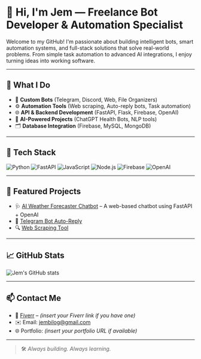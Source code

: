 # 👋 Hi, I'm Jem — Freelance Bot Developer & Automation Specialist

Welcome to my GitHub! I'm passionate about building intelligent bots, smart automation systems, and full-stack solutions that solve real-world problems. From simple task automation to advanced AI integrations, I enjoy turning ideas into working software.

---

## 💼 What I Do
- 🤖 **Custom Bots** (Telegram, Discord, Web, File Organizers)
- ⚙️ **Automation Tools** (Web scraping, Auto-reply bots, Task automation)
- 🌐 **API & Backend Development** (FastAPI, Flask, Firebase, OpenAI)
- 🧠 **AI-Powered Projects** (ChatGPT Health Bots, NLP tools)
- 🗂️ **Database Integration** (Firebase, MySQL, MongoDB)

---

## 🧰 Tech Stack
![Python](https://img.shields.io/badge/-Python-333?logo=python)
![FastAPI](https://img.shields.io/badge/-FastAPI-333?logo=fastapi)
![JavaScript](https://img.shields.io/badge/-JavaScript-333?logo=javascript)
![Node.js](https://img.shields.io/badge/-Node.js-333?logo=nodedotjs)
![Firebase](https://img.shields.io/badge/-Firebase-333?logo=firebase)
![OpenAI](https://img.shields.io/badge/-OpenAI-333?logo=openai)

---

## 📌 Featured Projects
- 🩺 [AI Weather Forecaster Chatbot](https://github.com/jembilog/health-chatbot) – A web-based chatbot using FastAPI + OpenAI
- 💬 [Telegram Bot Auto-Reply](https://github.com/jembilog/telegram-autobot)
- 🔍 [Web Scraping Tool](https://github.com/jembilog/scraper-bot)

---

## 📈 GitHub Stats
![Jem's GitHub stats](https://github-readme-stats.vercel.app/api?username=jembilog&show_icons=true&theme=tokyonight)

---

## 📫 Contact Me
- 💼 [Fiverr](https://www.fiverr.com/) – *(insert your Fiverr link if you have one)*
- ✉️ Email: jembilog@gmail.com
- 🌐 Portfolio: *(insert your portfolio URL if available)*

---

> 🛠️ *Always building. Always learning.*
